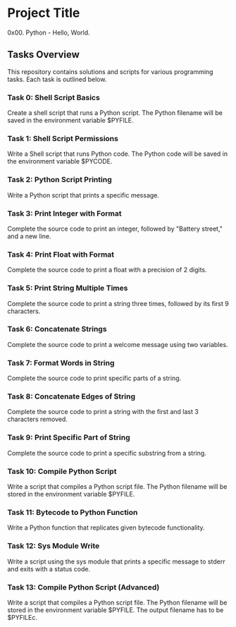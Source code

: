 # Project Title

0x00. Python - Hello, World.

## Tasks Overview

This repository contains solutions and scripts for various programming tasks. Each task is outlined below.

### Task 0: Shell Script Basics

Create a shell script that runs a Python script. The Python filename will be saved in the environment variable $PYFILE.

### Task 1: Shell Script Permissions

Write a Shell script that runs Python code. The Python code will be saved in the environment variable $PYCODE.

### Task 2: Python Script Printing

Write a Python script that prints a specific message.

### Task 3: Print Integer with Format

Complete the source code to print an integer, followed by "Battery street," and a new line.

### Task 4: Print Float with Format

Complete the source code to print a float with a precision of 2 digits.

### Task 5: Print String Multiple Times

Complete the source code to print a string three times, followed by its first 9 characters.

### Task 6: Concatenate Strings

Complete the source code to print a welcome message using two variables.

### Task 7: Format Words in String

Complete the source code to print specific parts of a string.

### Task 8: Concatenate Edges of String

Complete the source code to print a string with the first and last 3 characters removed.

### Task 9: Print Specific Part of String

Complete the source code to print a specific substring from a string.

### Task 10: Compile Python Script

Write a script that compiles a Python script file. The Python filename will be stored in the environment variable $PYFILE.

### Task 11: Bytecode to Python Function

Write a Python function that replicates given bytecode functionality.

### Task 12: Sys Module Write

Write a script using the sys module that prints a specific message to stderr and exits with a status code.

### Task 13: Compile Python Script (Advanced)

Write a script that compiles a Python script file. The Python filename will be stored in the environment variable $PYFILE. The output filename has to be $PYFILEc.
